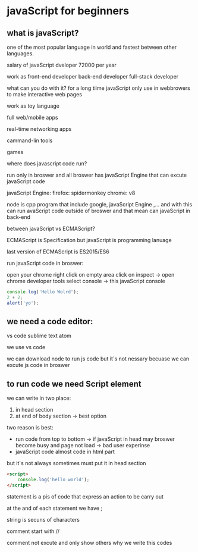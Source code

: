 # javaScript for beginners

## what is javaScript?
one of the most popular language in world and fastest between other languages.

salary of javaScript dveloper 72000 per year

work as
front-end developer
back-end developer
full-stack developer

what can you do with it?
for a long tiime javaScript only use in webbrowers to make interactive web pages

work as toy language

full web/mobile apps 

real-time networking apps

cammand-lin tools

games

where does javascript code run?

run only in broswer
and all broswer has javaScript Engine that can excute javaScript code

javaScript Engine:
firefox: spidermonkey
chrome: v8

node is cpp program that include google, javaScript Engine ,... and with this can run avaScript code outside of broswer and that mean can javaScript in back-end

between javaScript vs ECMAScript?

ECMAScript is Specification but javaScript is programming lanuage 

last version of ECMAScript is ES2015/ES6

run javaScript code in broswer:

open your chrome
right click on empty area 
click on inspect -> open chrome developer tools
select console -> this javaScript console

```js
console.log('Hello Wolrd');
2 + 2;
alert('yo');
```

## we need a code editor:
vs code
sublime text
atom

we use vs code

we can download node to run js code but it`s not nessary becuase we can excute js code in broswer

## to run code we need Script element
we can write in two place:

1. in head section
2. at end of body section -> best option

two reason is best:
* run code from top to bottom -> if javaScript in head may broswer become busy and page not load -> bad user experinse
* javaScript code almost code in html part

but it`s not always
sometimes must put it in head section

```html
<script>
    console.log('hello world');
</script>
```

statement is a pis of code that express an action to be carry out

at the and of each statement we have ; 

string is secuns of characters


comment start with //

comment not excute and only show others why we write this codes
